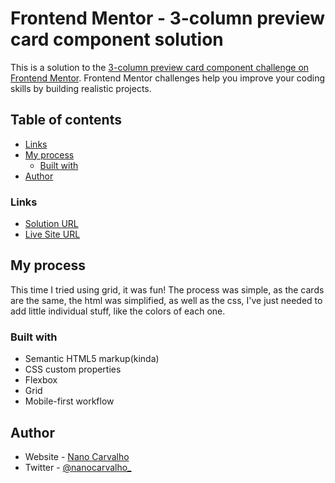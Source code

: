 # Frontend Mentor - 3-column preview card component solution

This is a solution to the [3-column preview card component challenge on Frontend Mentor](https://www.frontendmentor.io/challenges/3column-preview-card-component-pH92eAR2-). Frontend Mentor challenges help you improve your coding skills by building realistic projects. 

## Table of contents
- [Links](#links)
- [My process](#my-process)
  - [Built with](#built-with)
- [Author](#author)


### Links

- [Solution URL](#)
- [Live Site URL](#)

## My process
This time I tried using grid, it was fun! The process was simple, as the cards are the same, the html was simplified, as well as the css, I've just needed to add little individual stuff, like the colors of each one.

### Built with
- Semantic HTML5 markup(kinda)
- CSS custom properties
- Flexbox
- Grid
- Mobile-first workflow

## Author
- Website - [Nano Carvalho](https://nanocarvalho.github.io)
- Twitter - [@nanocarvalho_](https://www.twitter.com/nanocarvalho_)

